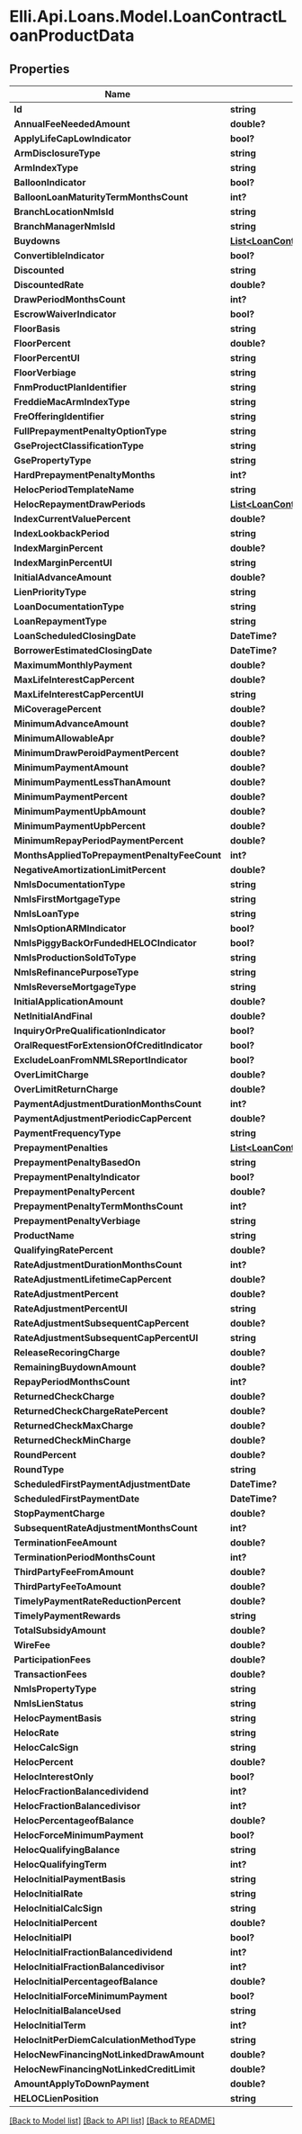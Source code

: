 # Elli.Api.Loans.Model.LoanContractLoanProductData
## Properties

Name | Type | Description | Notes
------------ | ------------- | ------------- | -------------
**Id** | **string** |  | [optional] 
**AnnualFeeNeededAmount** | **double?** |  | [optional] 
**ApplyLifeCapLowIndicator** | **bool?** |  | [optional] 
**ArmDisclosureType** | **string** |  | [optional] 
**ArmIndexType** | **string** |  | [optional] 
**BalloonIndicator** | **bool?** |  | [optional] 
**BalloonLoanMaturityTermMonthsCount** | **int?** |  | [optional] 
**BranchLocationNmlsId** | **string** |  | [optional] 
**BranchManagerNmlsId** | **string** |  | [optional] 
**Buydowns** | [**List&lt;LoanContractLoanProductDataBuydowns&gt;**](LoanContractLoanProductDataBuydowns.md) |  | [optional] 
**ConvertibleIndicator** | **bool?** |  | [optional] 
**Discounted** | **string** |  | [optional] 
**DiscountedRate** | **double?** |  | [optional] 
**DrawPeriodMonthsCount** | **int?** |  | [optional] 
**EscrowWaiverIndicator** | **bool?** |  | [optional] 
**FloorBasis** | **string** |  | [optional] 
**FloorPercent** | **double?** |  | [optional] 
**FloorPercentUI** | **string** |  | [optional] 
**FloorVerbiage** | **string** |  | [optional] 
**FnmProductPlanIdentifier** | **string** |  | [optional] 
**FreddieMacArmIndexType** | **string** |  | [optional] 
**FreOfferingIdentifier** | **string** |  | [optional] 
**FullPrepaymentPenaltyOptionType** | **string** |  | [optional] 
**GseProjectClassificationType** | **string** |  | [optional] 
**GsePropertyType** | **string** |  | [optional] 
**HardPrepaymentPenaltyMonths** | **int?** |  | [optional] 
**HelocPeriodTemplateName** | **string** |  | [optional] 
**HelocRepaymentDrawPeriods** | [**List&lt;LoanContractLoanProductDataHelocRepaymentDrawPeriods&gt;**](LoanContractLoanProductDataHelocRepaymentDrawPeriods.md) |  | [optional] 
**IndexCurrentValuePercent** | **double?** |  | [optional] 
**IndexLookbackPeriod** | **string** |  | [optional] 
**IndexMarginPercent** | **double?** |  | [optional] 
**IndexMarginPercentUI** | **string** |  | [optional] 
**InitialAdvanceAmount** | **double?** |  | [optional] 
**LienPriorityType** | **string** |  | [optional] 
**LoanDocumentationType** | **string** |  | [optional] 
**LoanRepaymentType** | **string** |  | [optional] 
**LoanScheduledClosingDate** | **DateTime?** |  | [optional] 
**BorrowerEstimatedClosingDate** | **DateTime?** |  | [optional] 
**MaximumMonthlyPayment** | **double?** |  | [optional] 
**MaxLifeInterestCapPercent** | **double?** |  | [optional] 
**MaxLifeInterestCapPercentUI** | **string** |  | [optional] 
**MiCoveragePercent** | **double?** |  | [optional] 
**MinimumAdvanceAmount** | **double?** |  | [optional] 
**MinimumAllowableApr** | **double?** |  | [optional] 
**MinimumDrawPeroidPaymentPercent** | **double?** |  | [optional] 
**MinimumPaymentAmount** | **double?** |  | [optional] 
**MinimumPaymentLessThanAmount** | **double?** |  | [optional] 
**MinimumPaymentPercent** | **double?** |  | [optional] 
**MinimumPaymentUpbAmount** | **double?** |  | [optional] 
**MinimumPaymentUpbPercent** | **double?** |  | [optional] 
**MinimumRepayPeriodPaymentPercent** | **double?** |  | [optional] 
**MonthsAppliedToPrepaymentPenaltyFeeCount** | **int?** |  | [optional] 
**NegativeAmortizationLimitPercent** | **double?** |  | [optional] 
**NmlsDocumentationType** | **string** |  | [optional] 
**NmlsFirstMortgageType** | **string** |  | [optional] 
**NmlsLoanType** | **string** |  | [optional] 
**NmlsOptionARMIndicator** | **bool?** |  | [optional] 
**NmlsPiggyBackOrFundedHELOCIndicator** | **bool?** |  | [optional] 
**NmlsProductionSoldToType** | **string** |  | [optional] 
**NmlsRefinancePurposeType** | **string** |  | [optional] 
**NmlsReverseMortgageType** | **string** |  | [optional] 
**InitialApplicationAmount** | **double?** |  | [optional] 
**NetInitialAndFinal** | **double?** |  | [optional] 
**InquiryOrPreQualificationIndicator** | **bool?** |  | [optional] 
**OralRequestForExtensionOfCreditIndicator** | **bool?** |  | [optional] 
**ExcludeLoanFromNMLSReportIndicator** | **bool?** |  | [optional] 
**OverLimitCharge** | **double?** |  | [optional] 
**OverLimitReturnCharge** | **double?** |  | [optional] 
**PaymentAdjustmentDurationMonthsCount** | **int?** |  | [optional] 
**PaymentAdjustmentPeriodicCapPercent** | **double?** |  | [optional] 
**PaymentFrequencyType** | **string** |  | [optional] 
**PrepaymentPenalties** | [**List&lt;LoanContractLoanProductDataPrepaymentPenalties&gt;**](LoanContractLoanProductDataPrepaymentPenalties.md) |  | [optional] 
**PrepaymentPenaltyBasedOn** | **string** |  | [optional] 
**PrepaymentPenaltyIndicator** | **bool?** |  | [optional] 
**PrepaymentPenaltyPercent** | **double?** |  | [optional] 
**PrepaymentPenaltyTermMonthsCount** | **int?** |  | [optional] 
**PrepaymentPenaltyVerbiage** | **string** |  | [optional] 
**ProductName** | **string** |  | [optional] 
**QualifyingRatePercent** | **double?** |  | [optional] 
**RateAdjustmentDurationMonthsCount** | **int?** |  | [optional] 
**RateAdjustmentLifetimeCapPercent** | **double?** |  | [optional] 
**RateAdjustmentPercent** | **double?** |  | [optional] 
**RateAdjustmentPercentUI** | **string** |  | [optional] 
**RateAdjustmentSubsequentCapPercent** | **double?** |  | [optional] 
**RateAdjustmentSubsequentCapPercentUI** | **string** |  | [optional] 
**ReleaseRecoringCharge** | **double?** |  | [optional] 
**RemainingBuydownAmount** | **double?** |  | [optional] 
**RepayPeriodMonthsCount** | **int?** |  | [optional] 
**ReturnedCheckCharge** | **double?** |  | [optional] 
**ReturnedCheckChargeRatePercent** | **double?** |  | [optional] 
**ReturnedCheckMaxCharge** | **double?** |  | [optional] 
**ReturnedCheckMinCharge** | **double?** |  | [optional] 
**RoundPercent** | **double?** |  | [optional] 
**RoundType** | **string** |  | [optional] 
**ScheduledFirstPaymentAdjustmentDate** | **DateTime?** |  | [optional] 
**ScheduledFirstPaymentDate** | **DateTime?** |  | [optional] 
**StopPaymentCharge** | **double?** |  | [optional] 
**SubsequentRateAdjustmentMonthsCount** | **int?** |  | [optional] 
**TerminationFeeAmount** | **double?** |  | [optional] 
**TerminationPeriodMonthsCount** | **int?** |  | [optional] 
**ThirdPartyFeeFromAmount** | **double?** |  | [optional] 
**ThirdPartyFeeToAmount** | **double?** |  | [optional] 
**TimelyPaymentRateReductionPercent** | **double?** |  | [optional] 
**TimelyPaymentRewards** | **string** |  | [optional] 
**TotalSubsidyAmount** | **double?** |  | [optional] 
**WireFee** | **double?** |  | [optional] 
**ParticipationFees** | **double?** |  | [optional] 
**TransactionFees** | **double?** |  | [optional] 
**NmlsPropertyType** | **string** |  | [optional] 
**NmlsLienStatus** | **string** |  | [optional] 
**HelocPaymentBasis** | **string** |  | [optional] 
**HelocRate** | **string** |  | [optional] 
**HelocCalcSign** | **string** |  | [optional] 
**HelocPercent** | **double?** |  | [optional] 
**HelocInterestOnly** | **bool?** |  | [optional] 
**HelocFractionBalancedividend** | **int?** |  | [optional] 
**HelocFractionBalancedivisor** | **int?** |  | [optional] 
**HelocPercentageofBalance** | **double?** |  | [optional] 
**HelocForceMinimumPayment** | **bool?** |  | [optional] 
**HelocQualifyingBalance** | **string** |  | [optional] 
**HelocQualifyingTerm** | **int?** |  | [optional] 
**HelocInitialPaymentBasis** | **string** |  | [optional] 
**HelocInitialRate** | **string** |  | [optional] 
**HelocInitialCalcSign** | **string** |  | [optional] 
**HelocInitialPercent** | **double?** |  | [optional] 
**HelocInitialPI** | **bool?** |  | [optional] 
**HelocInitialFractionBalancedividend** | **int?** |  | [optional] 
**HelocInitialFractionBalancedivisor** | **int?** |  | [optional] 
**HelocInitialPercentageofBalance** | **double?** |  | [optional] 
**HelocInitialForceMinimumPayment** | **bool?** |  | [optional] 
**HelocInitialBalanceUsed** | **string** |  | [optional] 
**HelocInitialTerm** | **int?** |  | [optional] 
**HelocInitPerDiemCalculationMethodType** | **string** |  | [optional] 
**HelocNewFinancingNotLinkedDrawAmount** | **double?** |  | [optional] 
**HelocNewFinancingNotLinkedCreditLimit** | **double?** |  | [optional] 
**AmountApplyToDownPayment** | **double?** |  | [optional] 
**HELOCLienPosition** | **string** |  | [optional] 

[[Back to Model list]](../README.md#documentation-for-models) [[Back to API list]](../README.md#documentation-for-api-endpoints) [[Back to README]](../README.md)

